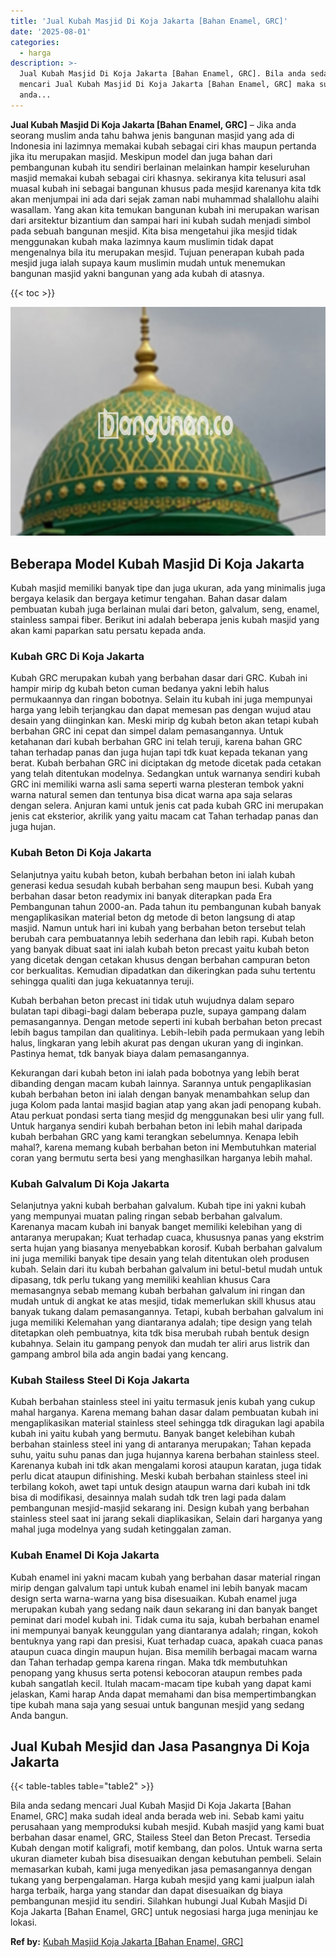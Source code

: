 ```yaml
---
title: 'Jual Kubah Masjid Di Koja Jakarta [Bahan Enamel, GRC]'
date: '2025-08-01'
categories:
  - harga
description: >-
  Jual Kubah Masjid Di Koja Jakarta [Bahan Enamel, GRC]. Bila anda sedang
  mencari Jual Kubah Masjid Di Koja Jakarta [Bahan Enamel, GRC] maka sudah ideal
  anda...
---
```


**Jual Kubah Masjid Di Koja Jakarta \[Bahan Enamel, GRC\]** – Jika anda seorang muslim anda tahu bahwa jenis bangunan masjid yang ada di Indonesia ini lazimnya memakai kubah sebagai ciri khas maupun pertanda jika itu merupakan masjid. Meskipun model dan juga bahan dari pembangunan kubah itu sendiri berlainan melainkan hampir keseluruhan masjid memakai kubah sebagai ciri khasnya. sekiranya kita telusuri asal muasal kubah ini sebagai bangunan khusus pada mesjid karenanya kita tdk akan menjumpai ini ada dari sejak zaman nabi muhammad shalallohu alaihi wasallam. Yang akan kita temukan bangunan kubah ini merupakan warisan dari arsitektur bizantium dan sampai hari ini kubah sudah menjadi simbol pada sebuah bangunan mesjid. Kita bisa mengetahui jika mesjid tidak menggunakan kubah maka lazimnya kaum muslimin tidak dapat mengenalnya bila itu merupakan mesjid. Tujuan penerapan kubah pada mesjid juga ialah supaya kaum muslimin mudah untuk menemukan bangunan masjid yakni bangunan yang ada kubah di atasnya.

{{< toc >}}

![Jual Kubah Masjid Di Koja Jakarta [Bahan Enamel, GRC]](/images/jual-kubah-masjid-21.png)

## Beberapa Model Kubah Masjid Di Koja Jakarta

Kubah masjid memiliki banyak tipe dan juga ukuran, ada yang minimalis juga bergaya kelasik dan bergaya ketimur tengahan. Bahan dasar dalam pembuatan kubah juga berlainan mulai dari beton, galvalum, seng, enamel, stainless sampai fiber. Berikut ini adalah beberapa jenis kubah masjid yang akan kami paparkan satu persatu kepada anda.

### Kubah GRC Di Koja Jakarta

Kubah GRC merupakan kubah yang berbahan dasar dari GRC. Kubah ini hampir mirip dg kubah beton cuman bedanya yakni lebih halus permukaannya dan ringan bobotnya. Selain itu kubah ini juga mempunyai harga yang lebih terjangkau dan dapat memesan pas dengan wujud atau desain yang diinginkan kan. Meski mirip dg kubah beton akan tetapi kubah berbahan GRC ini cepat dan simpel dalam pemasangannya. Untuk ketahanan dari kubah berbahan GRC ini telah teruji, karena bahan GRC tahan terhadap panas dan juga hujan tapi tdk kuat kepada tekanan yang berat. Kubah berbahan GRC ini diciptakan dg metode dicetak pada cetakan yang telah ditentukan modelnya. Sedangkan untuk warnanya sendiri kubah GRC ini memiliki warna asli sama seperti warna plesteran tembok yakni warna natural semen dan tentunya bisa dicat warna apa saja selaras dengan selera. Anjuran kami untuk jenis cat pada kubah GRC ini merupakan jenis cat eksterior, akrilik yang yaitu macam cat Tahan terhadap panas dan juga hujan.

### Kubah Beton Di Koja Jakarta

Selanjutnya yaitu kubah beton, kubah berbahan beton ini ialah kubah generasi kedua sesudah kubah berbahan seng maupun besi. Kubah yang berbahan dasar beton readymix ini banyak diterapkan pada Era Pembangunan tahun 2000-an. Pada tahun itu pembangunan kubah banyak mengaplikasikan material beton dg metode di beton langsung di atap masjid. Namun untuk hari ini kubah yang berbahan beton tersebut telah berubah cara pembuatannya lebih sederhana dan lebih rapi. Kubah beton yang banyak dibuat saat ini ialah kubah beton precast yaitu kubah beton yang dicetak dengan cetakan khusus dengan berbahan campuran beton cor berkualitas. Kemudian dipadatkan dan dikeringkan pada suhu tertentu sehingga qualiti dan juga kekuatannya teruji.

Kubah berbahan beton precast ini tidak utuh wujudnya dalam separo bulatan tapi dibagi-bagi dalam beberapa puzle, supaya gampang dalam pemasangannya. Dengan metode seperti ini kubah berbahan beton precast lebih bagus tampilan dan qualitinya. Lebih-lebih pada permukaan yang lebih halus, lingkaran yang lebih akurat pas dengan ukuran yang di inginkan. Pastinya hemat, tdk banyak biaya dalam pemasangannya.

Kekurangan dari kubah beton ini ialah pada bobotnya yang lebih berat dibanding dengan macam kubah lainnya. Sarannya untuk pengaplikasian kubah berbahan beton ini ialah dengan banyak menambahkan selup dan juga Kolom pada lantai masjid bagian atap yang akan jadi penopang kubah. Atau perkuat pondasi serta tiang mesjid dg menggunakan besi ulir yang full. Untuk harganya sendiri kubah berbahan beton ini lebih mahal daripada kubah berbahan GRC yang kami terangkan sebelumnya. Kenapa lebih mahal?, karena memang kubah berbahan beton ini Membutuhkan material coran yang bermutu serta besi yang menghasilkan harganya lebih mahal.

### Kubah Galvalum Di Koja Jakarta

Selanjutnya yakni kubah berbahan galvalum. Kubah tipe ini yakni kubah yang mempunyai muatan paling ringan sebab berbahan galvalum. Karenanya macam kubah ini banyak banget memiliki kelebihan yang di antaranya merupakan; Kuat terhadap cuaca, khususnya panas yang ekstrim serta hujan yang biasanya menyebabkan korosif. Kubah berbahan galvalum ini juga memiliki banyak tipe desain yang telah ditentukan oleh produsen kubah. Selain dari itu kubah berbahan galvalum ini betul-betul mudah untuk dipasang, tdk perlu tukang yang memiliki keahlian khusus Cara memasangnya sebab memang kubah berbahan galvalum ini ringan dan mudah untuk di angkat ke atas mesjid, tidak memerlukan skill khusus atau banyak tukang dalam pemasangannya. Tetapi, kubah berbahan galvalum ini juga memiliki Kelemahan yang diantaranya adalah; tipe design yang telah ditetapkan oleh pembuatnya, kita tdk bisa merubah rubah bentuk design kubahnya. Selain itu gampang penyok dan mudah ter aliri arus listrik dan gampang ambrol bila ada angin badai yang kencang.

### Kubah Stailess Steel Di Koja Jakarta

Kubah berbahan stainless steel ini yaitu termasuk jenis kubah yang cukup mahal harganya. Karena memang bahan dasar dalam pembuatan kubah ini mengaplikasikan material stainless steel sehingga tdk diragukan lagi apabila kubah ini yaitu kubah yang bermutu. Banyak banget kelebihan kubah berbahan stainless steel ini yang di antaranya merupakan; Tahan kepada suhu, yaitu suhu panas dan juga hujannya karena berbahan stainless steel. Karenanya kubah ini tdk akan mengalami korosi ataupun karatan, juga tidak perlu dicat ataupun difinishing. Meski kubah berbahan stainless steel ini terbilang kokoh, awet tapi untuk design ataupun warna dari kubah ini tdk bisa di modifikasi, desainnya malah sudah tdk tren lagi pada dalam pembangunan mesjid-masjid sekarang ini. Design kubah yang berbahan stainless steel saat ini jarang sekali diaplikasikan, Selain dari harganya yang mahal juga modelnya yang sudah ketinggalan zaman.

### Kubah Enamel Di Koja Jakarta

Kubah enamel ini yakni macam kubah yang berbahan dasar material ringan mirip dengan galvalum tapi untuk kubah enamel ini lebih banyak macam design serta warna-warna yang bisa disesuaikan. Kubah enamel juga merupakan kubah yang sedang naik daun sekarang ini dan banyak banget peminat dari model kubah ini. Tidak cuma itu saja, kubah berbahan enamel ini mempunyai banyak keunggulan yang diantaranya adalah; ringan, kokoh bentuknya yang rapi dan presisi, Kuat terhadap cuaca, apakah cuaca panas ataupun cuaca dingin maupun hujan. Bisa memilih berbagai macam warna dan Tahan terhadap gempa karena ringan. Maka tdk membutuhkan penopang yang khusus serta potensi kebocoran ataupun rembes pada kubah sangatlah kecil. Itulah macam-macam tipe kubah yang dapat kami jelaskan, Kami harap Anda dapat memahami dan bisa mempertimbangkan tipe kubah mana saja yang sesuai untuk bangunan mesjid yang sedang Anda bangun.

## Jual Kubah Mesjid dan Jasa Pasangnya Di Koja Jakarta

{{< table-tables table="table2" >}}

Bila anda sedang mencari Jual Kubah Masjid Di Koja Jakarta \[Bahan Enamel, GRC\] maka sudah ideal anda berada web ini. Sebab kami yaitu perusahaan yang memproduksi kubah mesjid. Kubah masjid yang kami buat berbahan dasar enamel, GRC, Stailess Steel dan Beton Precast. Tersedia Kubah dengan motif kaligrafi, motif kembang, dan polos. Untuk warna serta ukuran diameter kubah bisa disesuaikan dengan kebutuhan pembeli. Selain memasarkan kubah, kami juga menyedikan jasa pemasangannya dengan tukang yang berpengalaman. Harga kubah mesjid yang kami jualpun ialah harga terbaik, harga yang standar dan dapat disesuaikan dg biaya pembangunan mesjid itu sendiri. Silahkan hubungi Jual Kubah Masjid Di Koja Jakarta \[Bahan Enamel, GRC\] untuk negosiasi harga juga meninjau ke lokasi.

**Ref by:** [Kubah Masjid Koja Jakarta [Bahan Enamel, GRC]](https://id.wikipedia.org/wiki/Kubah)
